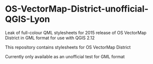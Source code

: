 # OS-VectorMap-District-unofficial-QGIS-Lyon
Leak of full-colour QML stylesheets for 2015 release of OS VectorMap District in GML format for use with QGIS 2.12

This repository contains stylesheets for OS VectorMap District

Currently only available as an unofficial test for GML format